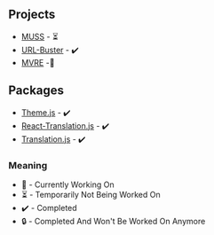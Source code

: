 ## Projects

- [MUSS](https://github.com/PedroSilva8/MUSS-Web) - ⏳
- [URL-Buster](https://github.com/PedroSilva8/UrlBuster) - ✔️
- [MVRE](https://github.com/MVREngine/MVRE) -🌱

## Packages

- [Theme.js](https://github.com/PedroSilva8/theme.js/tree/main) - ✔️
- [React-Translation.js](https://github.com/PedroSilva8/react-translation.js) - ✔️
- [Translation.js](https://github.com/PedroSilva8/translation.js) - ✔️

### Meaning

- 🌱 - Currently Working On
- ⏳ - Temporarily Not Being Worked On
- ✔️ - Completed
- 🔒 - Completed And Won't Be Worked On Anymore
